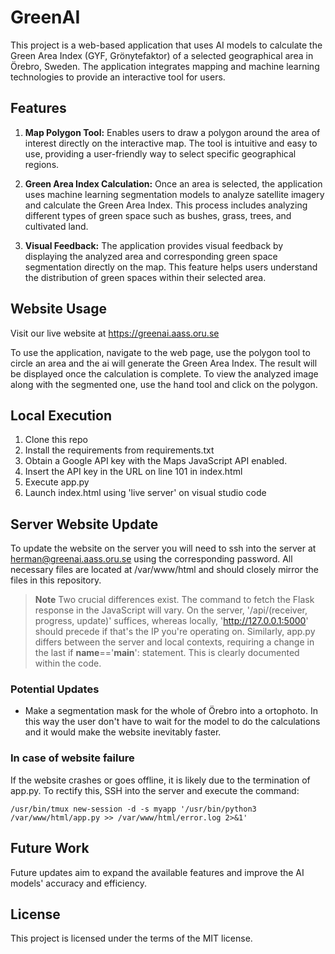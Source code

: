 # GreenAI

This project is a web-based application that uses AI models to calculate the Green Area Index (GYF, Grönytefaktor) of a selected geographical area in Örebro, Sweden. The application integrates mapping and machine learning technologies to provide an interactive tool for users.

## Features

1. **Map Polygon Tool:** Enables users to draw a polygon around the area of interest directly on the interactive map. The tool is intuitive and easy to use, providing a user-friendly way to select specific geographical regions.

2. **Green Area Index Calculation:** Once an area is selected, the application uses machine learning segmentation models to analyze satellite imagery and calculate the Green Area Index. This process includes analyzing different types of green space such as bushes, grass, trees, and cultivated land.

3. **Visual Feedback:** The application provides visual feedback by displaying the analyzed area and corresponding green space segmentation directly on the map. This feature helps users understand the distribution of green spaces within their selected area.

## Website Usage

Visit our live website at https://greenai.aass.oru.se

To use the application, navigate to the web page, use the polygon tool to circle an area and the ai will generate the Green Area Index. The result will be displayed once the calculation is complete. To view the analyzed image along with the segmented one, use the hand tool and click on the polygon.

## Local Execution

1. Clone this repo
2. Install the requirements from requirements.txt
3. Obtain a Google API key with the Maps JavaScript API enabled.
4. Insert the API key in the URL on line 101 in index.html
5. Execute app.py
6. Launch index.html using 'live server' on visual studio code

## Server Website Update
To update the website on the server you will need to ssh into the server at herman@greenai.aass.oru.se using the corresponding password. All necessary files are located at /var/www/html and should closely mirror the files in this repository.

> **Note** Two crucial differences exist. The command to fetch the Flask response in the JavaScript will vary. On the server, '/api/(receiver, progress, update)' suffices, whereas locally, 'http://127.0.0.1:5000' should precede if that's the IP you're operating on. Similarly, app.py differs between the server and local contexts, requiring a change in the last if __name__=='__main__': statement. This is clearly documented within the code.

### Potential Updates
- Make a segmentation mask for the whole of Örebro into a ortophoto. In this way the user don't have to wait for the model to do the calculations and it would make the website inevitably faster.

### In case of website failure
If the website crashes or goes offline, it is likely due to the termination of app.py. To rectify this, SSH into the server and execute the command:

```
/usr/bin/tmux new-session -d -s myapp '/usr/bin/python3 /var/www/html/app.py >> /var/www/html/error.log 2>&1'
```

## Future Work

Future updates aim to expand the available features and improve the AI models' accuracy and efficiency.

## License

This project is licensed under the terms of the MIT license.
